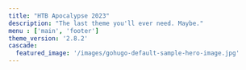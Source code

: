 ```yaml
---
title: "HTB Apocalypse 2023"
description: "The last theme you'll ever need. Maybe."
menu : ['main', 'footer']
theme_version: '2.8.2'
cascade:
  featured_image: '/images/gohugo-default-sample-hero-image.jpg'
---
```

